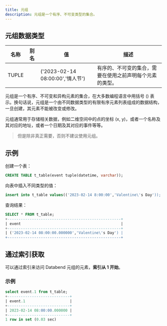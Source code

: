 ```yaml
---
title: 元组
description: 元组是一个有序、不可变类型的集合。
---
```


## 元组数据类型

| 名称  | 别名 | 值                               | 描述                                                     |
| ----- | ---- | -------------------------------- | -------------------------------------------------------- |
| TUPLE |      | ('2023-02-14 08:00:00','情人节') | 有序的、不可变的集合，需要在使用之前声明每个元素的类型。 |

元组是一个有序、不可变和异构元素的集合，在大多数编程语言中用括号 () 表示。换句话说，元组是一个由不同数据类型的有限有序元素列表组成的数据结构，一旦创建，其元素不能被改变或修改。

元组通常用于存储相关数据，例如二维空间中的点的坐标 (x, y)，或者一个名称及其对应的地址，或者一个日期及其对应的事件等等。

> 但是除非真正需要，否则不建议使用元组。

## 示例

创建一个表：

```sql
CREATE TABLE t_table(event tuple(datetime, varchar));
```

向表中插入不同类型的值：

```sql
insert into t_table values(('2023-02-14 8:00:00','Valentine\'s Day'));
```

查询结果：

```sql
SELECT * FROM t_table;
+---------------------------------------------------+
| event                                             |
+---------------------------------------------------+
| ('2023-02-14 08:00:00.000000','Valentine\'s Day') |
+---------------------------------------------------+
```

## 通过索引获取

可以通过索引来访问 Databend 元组的元素，**索引从 1 开始**。

### 示例

```sql
select event.1 from t_table;
+----------------------------+
| event.1                    |
+----------------------------+
| 2023-02-14 08:00:00.000000 |
+----------------------------+
1 row in set (0.03 sec)
```
